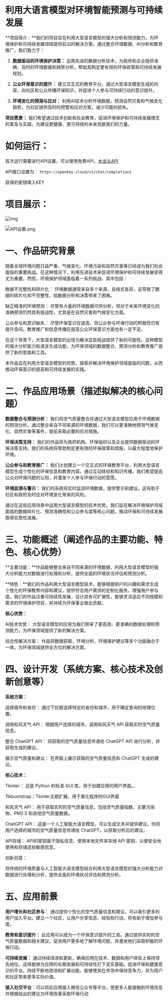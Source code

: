 # 利用大语言模型对环境智能预测与可持续发展



**项目简介：**我们的项目旨在利用大型语言模型的强大分析和预测能力，为环境保护和可持续发展领域提供前沿的解决方案。通过整合环境数据、AI分析和教育推广，我们致力于：

1. **数据驱动的环境保护决策：** 运用先进的数据分析技术，为政府和企业提供准确、及时的环境数据和趋势分析，帮助其制定更有效的环保政策和可持续发展规划。

   

2. **公众环保意识的提升：** 建立交互式的教育平台，通过大型语言模型生成的内容，向社区和公众传播环保知识，并促进个人参与可持续行动的意识提升。

   

3. **环境变化的预测与应对：** 利用AI技术分析环境数据，预测自然灾害和气候变化趋势，为社区提供及时的预警和应对方案，减少可能的损失。

   

**项目愿景：** 我们希望通过技术创新和社会教育，促进环境保护和可持续发展理念的普及与实践，为建设更健康、更可持续的未来贡献我们的力量。



# 如何运行：



首次运行需要进行API设置，可以使用免费API，[水龙头API](https://faucet.openkey.cloud/)



API接口设置为： `https://openkey.cloud/v1/chat/completions`

获得的密钥填入KEY







# **项目展示：**

![img](https://raw.githubusercontent.com/wangshao2003/resourse/main/main.png)

![API设置.png](https://github.com/wangshao2003/resourse/blob/main/API%E8%AE%BE%E7%BD%AE.png?raw=true)









# 一、**作品研究背景**

 

随着全球环境问题日益严重，气候变化、环境污染和自然灾害等已经成为我们社会面临的重要挑战。在这种情况下，利用先进技术来促进环境保护和可持续发展变得尤为重要。然而，环境保护领域面临着一系列挑战，其中包括：

 

数据不完整性和碎片化： 环境数据通常来自多个来源，且格式各异，这导致了数据的碎片化和不完整性，给数据分析和决策带来了困难。

 

缺乏精准的环境预测： 尽管有大量的环境数据可供分析，但对于未来环境变化的准确预测仍然具有挑战性，尤其是在自然灾害和气候变化方面。

 

公众参与和意识缺失： 尽管环保意识在提高，但公众参与环保行动的积极性仍有提升空间。教育推广和信息传播在提高公众环保意识方面也有一定不足。

 

在这个背景下，大型语言模型的出现为解决这些挑战提供了新的可能性。这种模型的强大分析能力和语言生成功能，为环保领域的数据整合、预测分析和教育推广提供了新的思路和工具。

 

本作品旨在利用大型语言模型的优势，探索并解决环境保护领域面临的问题，从而推动环保意识的提高和可持续发展的实践。

 

 

 

# 二、作品应用场景（描述拟解决的核心问题）

 

**数据整合与预测分析：** 我们将空气质量整合并通过大型语言模型应用于环境数据的预测分析。通过整合来自不同来源的环境数据，我们可以更准确地预测气候变化、自然灾害等事件，提前采取必要的应对措施。

 

**环保决策支持：** 我们的作品将为政府机构、环保组织以及企业提供数据驱动的环保决策支持。我们的系统将帮助制定更有效的环保政策和措施，以最大程度地保护环境。

 

**公众参与和教育推广：** 我们计划建立一个交互式的环保教育平台，利用大型语言模型生成个性化的环保信息和教育内容。通过互动体验和知识传播，我们希望提高公众对环保问题的认知，并激发个人参与环保行动的意愿。

 

**环境监测与警示：** 我们的系统将实时监测环境数据，提供警示和建议。这有助于社区和政府及时应对环境变化带来的风险。

 

通过在这些应用场景中运用大型语言模型的技术优势，我们旨在解决环境保护领域面临的数据碎片化、预测准确性和公众参与度等核心问题，推动环保和可持续发展取得实质性进展。

 

 

 

# **三、功能概述（阐述作品的主要功能、特色、核心优势）**

 

 **主要功能：**作品能够整合来自不同来源的环境数据，利用大型语言模型的强大分析能力对数据进行处理和分析，提供全面的环境状况评估和预测分析。

 

 **特色：**我们的作品利用大型语言模型技术，能够根据用户的兴趣和需求生成个性化的环保教育内容和建议，提供符合用户需求的定制化服务，增强用户参与度。我们的作品注重可持续性发展，设计具有可扩展性，能够灵活适应不同规模和需求的环境保护项目，并持续为环保事业做出贡献。

 

**核心优势：**

AI技术优势： 大型语言模型的应用为我们带来了更高效、更准确的数据处理和预测能力，为环保领域提供了新的解决方案。

综合性解决方案： 作品将数据获取，环境分析，环境保护建议等多个功能融合于一体，为环保领域提供全方位的解决方案。

 

 

 

 

 

 

 

# **四、设计开发（系统方案、核心技术及创新创意等）**

 

**系统方案：**

选择城市和省份： 通过下拉框选择特定的省份和城市，用于确定查询的地理位置。

调用和风天气 API： 根据用户选择的城市，调用和风天气 API 获取实时空气质量信息。

整合 ChatGPT API： 将获取的空气质量信息传递给 ChatGPT API 进行分析，并获取生成的建议。

展示空气质量和建议： 在界面上展示获取的空气质量信息和 ChatGPT 生成的建议。

 

**核心技术：**

Tkinter： 这是 Python 的标准 GUI 库，用于创建应用的用户界面。、

 

Ttkbootstrap：Tkinter主题扩展，用于美化程序的GUI界面

 

和风天气 API： 用于获取实时的空气质量信息，包括空气质量指数、主要污染物、PM2.5 和其他空气质量数据。

 

ChatGPT API： 这是一个人工智能大语言模型，可以生成文本并提供建议。你将用户选择的城市的空气质量信息传递给 ChatGPT，以获取分析后的建议。

 

API存储： API的密钥属于隐私信息，使用本地文件来存储 API 密钥，以便安全地使用和存储这些敏感信息。

 

创新创意：

 将传统的环境质量与人工智能大语言模型结合利用大型语言模型的强大分析能力对数据进行处理和分析，提供全面的环境状况评估和预测分析。

 

 

 

 

 

 

 

# 五、**应用前景**

 

**用户增长和社区参与**： 通过提供个性化的空气质量信息和建议，可以吸引更多的用户加入平台。建立一个社区，让用户分享信息、经验和行动，将有助于增加参与度。

 

**教育和意识提升：** 此应用可以成为一个环保意识提升的工具。通过提供实时的空气质量数据和相关建议，促进用户更多地了解环境问题，并激发他们采取积极的环保行动。

 

**可持续发展：** 通过持续改进和更新，确保应用在技术、数据和用户体验上保持领先地位。这样能够为应用的长期发展和可持续性打下坚实基础。促进环保和健康意识的平台。持续不断地改进和扩展功能，能够使其在市场中保持竞争力，并为用户和社区带来更多实际价值。

 

**接入社交平台**：可以将此应用接入微信公众号等平台，使更多人能接触到环境信息并根据给出的建议为环境改善采取环保行动

 

 

 

 

 

 

